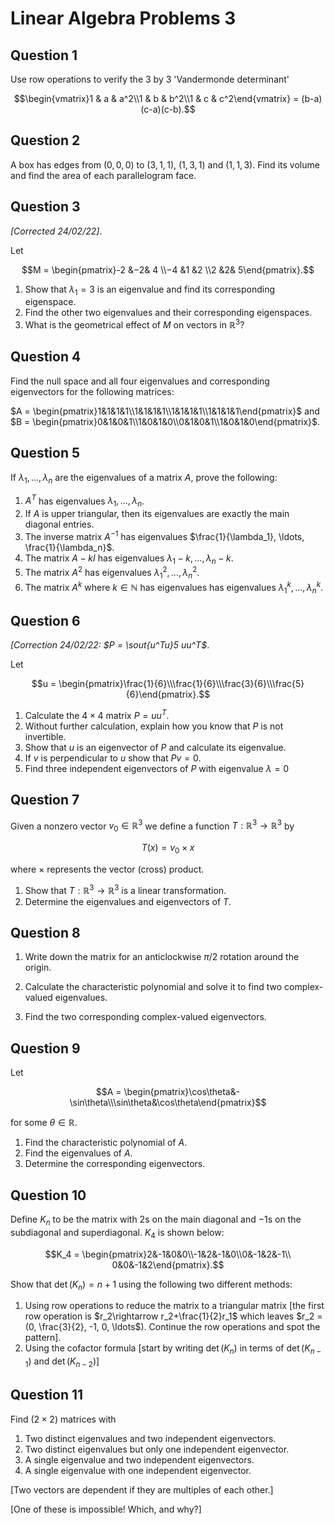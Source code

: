 # Linear Algebra Problems 3

## Question 1

Use row operations to verify the $3$ by $3$ 'Vandermonde determinant'

$$\begin{vmatrix}1 & a & a^2\\1 & b & b^2\\1 & c & c^2\end{vmatrix} = (b-a)(c-a)(c-b).$$

## Question 2

<!-- Strang Linear Algebra and its Applications Ch4 Q29 -->

A box has edges from $(0,0,0)$ to $(3,1,1)$, $(1,3,1)$ and $(1,1,3)$. Find its volume and find the area of each parallelogram face.

## Question 3

*[Corrected 24/02/22]*.

<!-- https://metric.ma.ic.ac.uk/metric_public/matrices/eigenvalues_and_eigenvectors/eigenvalues2.html -->

Let

$$M = \begin{pmatrix}-2 &−2& 4 \\−4 &1 &2 \\2 &2& 5\end{pmatrix}.$$

1. Show that $\lambda_1=3$ is an eigenvalue and find its corresponding eigenspace.
2. Find the other two eigenvalues and their corresponding eigenspaces.
3. What is the geometrical effect of $M$ on vectors in $\mathbb{R}^3$?

## Question 4

Find the null space and all four eigenvalues and corresponding eigenvectors for the following matrices:

$A = \begin{pmatrix}1&1&1&1\\1&1&1&1\\1&1&1&1\\1&1&1&1\end{pmatrix}$ and $B = \begin{pmatrix}0&1&0&1\\1&0&1&0\\0&1&0&1\\1&0&1&0\end{pmatrix}$.

## Question 5

<!-- https://www.sheffield.ac.uk/polopoly_fs/1.892866!/file/eignval_eignvec_basics_HELM.pdf -->

If $\lambda_1, \ldots, \lambda_n$ are the eigenvalues of a matrix $A$, prove the following:

1. $A^T$ has eigenvalues $\lambda_1, \ldots, \lambda_n$.
2. If $A$ is upper triangular, then its eigenvalues are exactly the main diagonal entries.
3. The inverse matrix $A^{-1}$ has eigenvalues $\frac{1}{\lambda_1}, \ldots, \frac{1}{\lambda_n}$.
4. The matrix $A-kI$ has eigenvalues $\lambda_1-k, \ldots, \lambda_n-k$.
5. The matrix $A^2$ has eigenvalues $\lambda_1^2, \ldots, \lambda_n^2$.
6. The matrix $A^k$ where $k \in \mathbb{N}$ has eigenvalues has eigenvalues $\lambda_1^k, \ldots, \lambda_n^k$.

## Question 6

*[Correction 24/02/22: $P = \sout{u^Tu}5 uu^T$*.
<!-- Strang Linear Algebra and its Applications Ch5 Q23 -->

Let

$$u = \begin{pmatrix}\frac{1}{6}\\\frac{1}{6}\\\frac{3}{6}\\\frac{5}{6}\end{pmatrix}.$$

1. Calculate the $4 \times 4$ matrix $P = uu^T$.
2. Without further calculation, explain how you know that $P$ is not invertible.
3. Show that $u$ is an eigenvector of $P$ and calculate its eigenvalue.
4. If $v$ is perpendicular to $u$ show that $Pv = 0$.
5. Find three independent eigenvectors of $P$ with eigenvalue $\lambda = 0$

## Question 7

<!-- yutsumura 593 -->

Given a nonzero vector $v_0 \in \mathbb{R}^3$ we define a function $T:\mathbb{R}^3 \rightarrow \mathbb{R}^3$ by

$$T(x) = v_0 \times x$$

where $\times$ represents the vector (cross) product.

1. Show that $T:\mathbb{R}^3\rightarrow \mathbb{R}^3$ is a linear transformation.
2. Determine the eigenvalues and eigenvectors of $T$.


## Question 8

1. Write down the matrix for an anticlockwise $\pi/2$ rotation around the origin.

2. Calculate the characteristic polynomial and solve it to find two complex-valued eigenvalues.

3. Find the two corresponding complex-valued eigenvectors.

## Question 9

<!-- yutsumura 550 -->

Let

$$A = \begin{pmatrix}\cos\theta&-\sin\theta\\\sin\theta&\cos\theta\end{pmatrix}$$

for some $\theta \in \mathbb{R}$.

1. Find the characteristic polynomial of $A$.
2. Find the eigenvalues of $A$.
3. Determine the corresponding eigenvectors.

## Question 10

Define $K_n$ to be the matrix with $2$s on the main diagonal and $-1$s on the subdiagonal and superdiagonal. $K_4$ is shown below:

$$K_4 = \begin{pmatrix}2&-1&0&0\\-1&2&-1&0\\0&-1&2&-1\\ 0&0&-1&2\end{pmatrix}.$$

Show that $\det(K_n) = n + 1$ using the following two different methods:

1. Using row operations to reduce the matrix to a triangular matrix [the first row operation is $r_2\rightarrow r_2+\frac{1}{2}r_1$ which leaves $r_2 = (0, \frac{3}{2}, -1, 0, \ldots$). Continue the row operations and spot the pattern].
2. Using the cofactor formula [start by writing $\det(K_n)$ in terms of $\det(K_{n-1})$ and $\det(K_{n-2})$]

## Question 11

Find $(2 \times 2)$ matrices with

1. Two distinct eigenvalues and two independent eigenvectors.
2. Two distinct eigenvalues but only one independent eigenvector.
3. A single eigenvalue and two independent eigenvectors.
4. A single eigenvalue with one independent eigenvector.

[Two vectors are dependent if they are multiples of each other.]

[One of these is impossible! Which, and why?]
